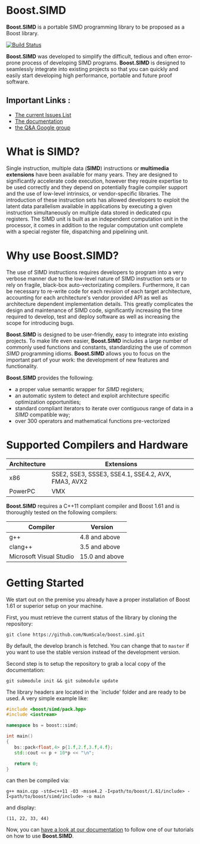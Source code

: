 # Boost.SIMD

**Boost.SIMD** is a portable SIMD programming library to be proposed as a Boost library.

[![Build Status](https://travis-ci.org/NumScale/boost.simd.png?branch=develop)](https://travis-ci.org/NumScale/boost.simd)

**Boost.SIMD** was developed to simplify the difficult, tedious and often error-prone process of developing SIMD 
programs. **Boost.SIMD** is designed to seamlessly integrate into existing projects so that you can quickly and 
easily start developing high performance, portable and future proof software.

## Important Links :
 - [The current Issues List](https://github.com/NumScale/boost.simd/issues)
 - [The documentation](http://numscale.github.io/boost.simd/)
 - [the Q&A Google group](https://groups.google.com/forum/#!forum/boost-simd)
 
# What is SIMD?

Single instruction, multiple data (__SIMD__) instructions or **multimedia extensions** have been available
for many years. They are designed to significantly accelerate code execution, however they require expertise to be used correctly
and they depend on potentially fragile compiler support and the use of low-level intrinsics, or vendor-specific libraries.
The introduction of these instruction sets has allowed developers to exploit the latent data parallelism available in applications by
executing a given instruction simultaneously on multiple data stored in dedicated cpu registers. The SIMD unit is built as an independent
computation unit in the processor, it comes in addition to the regular computation unit complete with a special register file,
dispatching and pipelining unit.

# Why use Boost.SIMD?

The use of SIMD instructions requires developers to program into a very verbose manner due to the low-level nature of SIMD instruction
sets or to rely on fragile, black-box auto-vectorizating compilers. Furthermore, it can be necessary to re-write code for each revision 
of each target architecture, accounting for each architecture's vendor provided API as well as architecture dependent implementation details. 
This greatly complicates the design and maintenance of SIMD code, significantly increasing the time required to develop, test and deploy 
software as well as increasing the scope for introducing bugs.

**Boost.SIMD** is designed to be user-friendly, easy to integrate into existing projects. To make life even easier, **Boost.SIMD** includes
a large number of commonly used functions and constants, standardizing the use of common _SIMD_ programming idioms. **Boost.SIMD** allows 
you to focus on the important part of your work: the development of new features and functionality.

**Boost.SIMD** provides the following:

  + a proper value semantic wrapper for _SIMD_ registers;
  + an automatic system to detect and exploit architecture specific optimization opportunities;
  + standard compliant iterators to iterate over contiguous range of data in a _SIMD_ compatible way;
  + over 300 operators and mathematical functions pre-vectorized

# Supported Compilers and Hardware

Architecture | Extensions
-------------|-----------------------------------------------------
x86          | SSE2, SSE3, SSSE3, SSE4.1, SSE4.2, AVX, FMA3, AVX2
PowerPC      | VMX

**Boost.SIMD** requires a C++11 compliant compiler and Boost 1.61 and is thoroughly tested on the following compilers:

Compiler                | Version
------------------------|-------------------
g++                     | 4.8 and above
clang++                 | 3.5 and above
Microsoft Visual Studio | 15.0 and above

# Getting Started

We start out on the premise you already have a proper installation of Boost 1.61 or superior setup on your machine.

First, you must retrieve the current status of the library by cloning the repository: 

    git clone https://github.com/NumScale/boost.simd.git

By default, the develop branch is fetched. You can change that to `master` if you want to use the stable
version instead of the development version. 

Second step is to setup the repository to grab a local copy of the documentation:

    git submodule init && git submodule update

The library headers are located in the `include\' folder and are ready to be used. A very simple
example like:

```cpp
#include <boost/simd/pack.hpp>
#include <iostream>

namespace bs = boost::simd;

int main() 
{
   bs::pack<float,4> p{1.f,2.f,3.f,4.f};
   std::cout << p + 10*p << "\n";

   return 0;
}
```

can then be compiled via:

    g++ main.cpp -std=c++11 -O3 -msse4.2 -I<path/to/boost/1.61/include> -I<path/to/boost/simd/include> -o main

and display:

    (11, 22, 33, 44)

Now, you can [have a look at our documentation](http://numscale.github.io/boost.simd/) to follow one of our tutorials on how to use **Boost.SIMD**.
